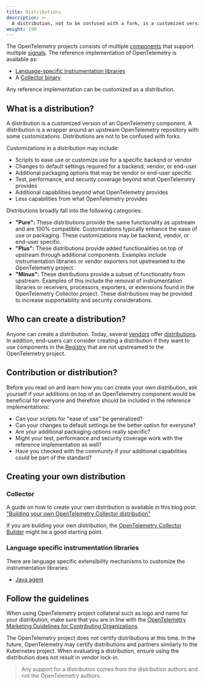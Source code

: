 ```yaml
---
title: Distributions
description: >-
  A distribution, not to be confused with a fork, is a customized version of an OpenTelemetry component.
weight: 190
---
```


The OpenTelemetry projects consists of multiple [components](../components) that
support multiple [signals](../signals). The reference implementation of
OpenTelemetry is available as:

- [Language-specific instrumentation libraries](../instrumentation)
- A [Collector binary](/docs/concepts/components/#collector)

Any reference implementation can be customized as a distribution.

## What is a distribution?

A distribution is a customized version of an OpenTelemetry component. A
distribution is a wrapper around an upstream OpenTelemetry repository with some
customizations. Distributions are not to be confused with forks.

Customizations in a distribution may include:

- Scripts to ease use or customize use for a specific backend or vendor
- Changes to default settings required for a backend, vendor, or end-user
- Additional packaging options that may be vendor or end-user specific
- Test, performance, and security coverage beyond what OpenTelemetry provides
- Additional capabilities beyond what OpenTelemetry provides
- Less capabilities from what OpenTelemetry provides

Distributions broadly fall into the following categories:

- **"Pure":** These distributions provide the same functionality as upstream and
  are 100% compatible. Customizations typically enhance the ease of use or
  packaging. These customizations may be backend, vendor, or end-user specific.
- **"Plus":** These distributions provide added functionalities on top of
  upstream through additional components. Examples include instrumentation
  libraries or vendor exporters not upstreamed to the OpenTelemetry project.
- **"Minus":** These distributions provide a subset of functionality from
  upstream. Examples of this include the removal of instrumentation libraries or
  receivers, processors, exporters, or extensions found in the OpenTelemetry
  Collector project. These distributions may be provided to increase
  supportability and security considerations.

## Who can create a distribution?

Anyone can create a distribution. Today, several [vendors](/ecosystem/vendors/)
offer [distributions](/ecosystem/distributions/). In addition, end-users can
consider creating a distribution if they want to use components in the
[Registry](/ecosystem/registry/) that are not upstreamed to the OpenTelemetry
project.

## Contribution or distribution?

Before you read on and learn how you can create your own distribution, ask
yourself if your additions on top of an OpenTelemetry component would be
beneficial for everyone and therefore should be included in the reference
implementations:

- Can your scripts for "ease of use" be generalized?
- Can your changes to default settings be the better option for everyone?
- Are your additional packaging options really specific?
- Might your test, performance and security coverage work with the reference
  implementation as well?
- Have you checked with the community if your additional capabilities could be
  part of the standard?

## Creating your own distribution

### Collector

A guide on how to create your own distribution is available in this blog post:
["Building your own OpenTelemetry Collector distribution"](https://medium.com/p/42337e994b63)

If you are building your own distribution, the
[OpenTelemetry Collector Builder](https://github.com/open-telemetry/opentelemetry-collector/tree/main/cmd/builder)
might be a good starting point.

### Language specific instrumentation libraries

There are language specific extensibility mechanisms to customize the
instrumentation libraries:

- [Java agent](/docs/zero-code/java/agent/extensions)

## Follow the guidelines

When using OpenTelemetry project collateral such as logo and name for your
distribution, make sure that you are in line with the [OpenTelemetry Marketing
Guidelines for Contributing Organizations][guidelines].

The OpenTelemetry project does not certify distributions at this time. In the
future, OpenTelemetry may certify distributions and partners similarly to the
Kubernetes project. When evaluating a distribution, ensure using the
distribution does not result in vendor lock-in.

> Any support for a distribution comes from the distribution authors and not the
> OpenTelemetry authors.

[guidelines]: https://github.com/open-telemetry/community/blob/main/marketing-guidelines.md
